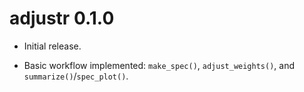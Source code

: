 # adjustr 0.1.0

* Initial release.

* Basic workflow implemented: `make_spec()`, `adjust_weights()`, and `summarize()`/`spec_plot()`.